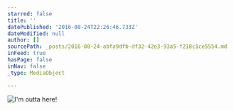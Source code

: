 ```yaml
---
starred: false
title: ''
datePublished: '2016-08-24T22:26:46.733Z'
dateModified: null
author: []
sourcePath: _posts/2016-08-24-abfa9dfb-df32-42e3-93a5-f218c1ce5554.md
inFeed: true
hasPage: false
inNav: false
_type: MediaObject

---
```

![I'm outta here!](https://the-grid-user-content.s3-us-west-2.amazonaws.com/e3f6fd3a-f81f-4c85-a0d0-f59be7d538ae.jpg)